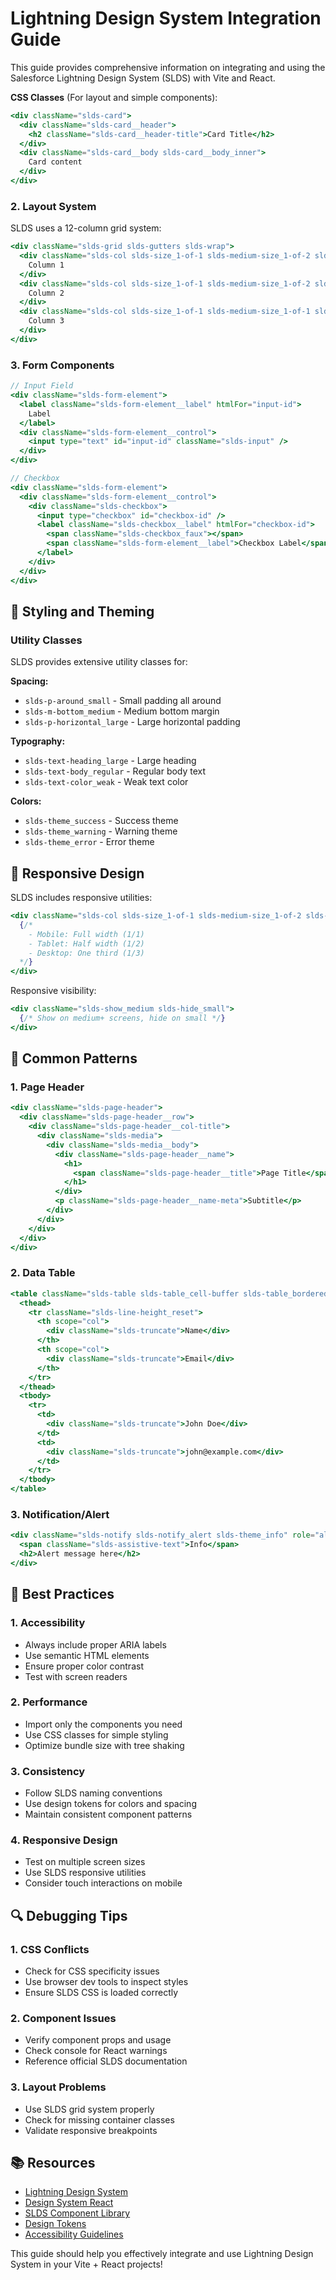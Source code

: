 # Lightning Design System Integration Guide

This guide provides comprehensive information on integrating and using the Salesforce Lightning Design System (SLDS) with Vite and React.

**CSS Classes** (For layout and simple components):
```jsx
<div className="slds-card">
  <div className="slds-card__header">
    <h2 className="slds-card__header-title">Card Title</h2>
  </div>
  <div className="slds-card__body slds-card__body_inner">
    Card content
  </div>
</div>
```

### 2. Layout System

SLDS uses a 12-column grid system:
```jsx
<div className="slds-grid slds-gutters slds-wrap">
  <div className="slds-col slds-size_1-of-1 slds-medium-size_1-of-2 slds-large-size_1-of-3">
    Column 1
  </div>
  <div className="slds-col slds-size_1-of-1 slds-medium-size_1-of-2 slds-large-size_1-of-3">
    Column 2
  </div>
  <div className="slds-col slds-size_1-of-1 slds-medium-size_1-of-1 slds-large-size_1-of-3">
    Column 3
  </div>
</div>
```

### 3. Form Components

```jsx
// Input Field
<div className="slds-form-element">
  <label className="slds-form-element__label" htmlFor="input-id">
    Label
  </label>
  <div className="slds-form-element__control">
    <input type="text" id="input-id" className="slds-input" />
  </div>
</div>

// Checkbox
<div className="slds-form-element">
  <div className="slds-form-element__control">
    <div className="slds-checkbox">
      <input type="checkbox" id="checkbox-id" />
      <label className="slds-checkbox__label" htmlFor="checkbox-id">
        <span className="slds-checkbox_faux"></span>
        <span className="slds-form-element__label">Checkbox Label</span>
      </label>
    </div>
  </div>
</div>
```

## 🎨 Styling and Theming

### Utility Classes

SLDS provides extensive utility classes for:

**Spacing:**
- `slds-p-around_small` - Small padding all around
- `slds-m-bottom_medium` - Medium bottom margin
- `slds-p-horizontal_large` - Large horizontal padding

**Typography:**
- `slds-text-heading_large` - Large heading
- `slds-text-body_regular` - Regular body text
- `slds-text-color_weak` - Weak text color

**Colors:**
- `slds-theme_success` - Success theme
- `slds-theme_warning` - Warning theme
- `slds-theme_error` - Error theme

## 📱 Responsive Design

SLDS includes responsive utilities:
```jsx
<div className="slds-col slds-size_1-of-1 slds-medium-size_1-of-2 slds-large-size_1-of-3">
  {/* 
    - Mobile: Full width (1/1)
    - Tablet: Half width (1/2) 
    - Desktop: One third (1/3)
  */}
</div>
```

Responsive visibility:
```jsx
<div className="slds-show_medium slds-hide_small">
  {/* Show on medium+ screens, hide on small */}
</div>
```

## 🔧 Common Patterns

### 1. Page Header
```jsx
<div className="slds-page-header">
  <div className="slds-page-header__row">
    <div className="slds-page-header__col-title">
      <div className="slds-media">
        <div className="slds-media__body">
          <div className="slds-page-header__name">
            <h1>
              <span className="slds-page-header__title">Page Title</span>
            </h1>
          </div>
          <p className="slds-page-header__name-meta">Subtitle</p>
        </div>
      </div>
    </div>
  </div>
</div>
```

### 2. Data Table
```jsx
<table className="slds-table slds-table_cell-buffer slds-table_bordered">
  <thead>
    <tr className="slds-line-height_reset">
      <th scope="col">
        <div className="slds-truncate">Name</div>
      </th>
      <th scope="col">
        <div className="slds-truncate">Email</div>
      </th>
    </tr>
  </thead>
  <tbody>
    <tr>
      <td>
        <div className="slds-truncate">John Doe</div>
      </td>
      <td>
        <div className="slds-truncate">john@example.com</div>
      </td>
    </tr>
  </tbody>
</table>
```

### 3. Notification/Alert
```jsx
<div className="slds-notify slds-notify_alert slds-theme_info" role="alert">
  <span className="slds-assistive-text">Info</span>
  <h2>Alert message here</h2>
</div>
```

## 🎯 Best Practices

### 1. Accessibility
- Always include proper ARIA labels
- Use semantic HTML elements
- Ensure proper color contrast
- Test with screen readers

### 2. Performance
- Import only the components you need
- Use CSS classes for simple styling
- Optimize bundle size with tree shaking

### 3. Consistency
- Follow SLDS naming conventions
- Use design tokens for colors and spacing
- Maintain consistent component patterns

### 4. Responsive Design
- Test on multiple screen sizes
- Use SLDS responsive utilities
- Consider touch interactions on mobile

## 🔍 Debugging Tips

### 1. CSS Conflicts
- Check for CSS specificity issues
- Use browser dev tools to inspect styles
- Ensure SLDS CSS is loaded correctly

### 2. Component Issues
- Verify component props and usage
- Check console for React warnings
- Reference official SLDS documentation

### 3. Layout Problems
- Use SLDS grid system properly
- Check for missing container classes
- Validate responsive breakpoints

## 📚 Resources

- [Lightning Design System](https://www.lightningdesignsystem.com/)
- [Design System React](https://react.lightningdesignsystem.com/)
- [SLDS Component Library](https://www.lightningdesignsystem.com/components/overview/)
- [Design Tokens](https://www.lightningdesignsystem.com/design-tokens/)
- [Accessibility Guidelines](https://www.lightningdesignsystem.com/accessibility/overview/)

This guide should help you effectively integrate and use Lightning Design System in your Vite + React projects!

